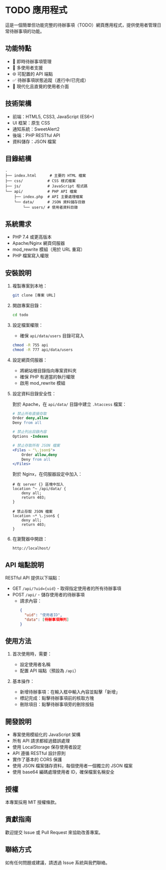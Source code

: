 # TODO 應用程式

這是一個簡單但功能完整的待辦事項（TODO）網頁應用程式，提供使用者管理日常待辦事項的功能。

## 功能特點

- 🔄 即時待辦事項管理
- 👤 多使用者支援
- 🌐 可配置的 API 端點
- ✅ 待辦事項狀態追蹤（進行中/已完成）
- 🎨 現代化且直覺的使用者介面

## 技術架構

- 前端：HTML5, CSS3, JavaScript (ES6+)
- UI 框架：原生 CSS
- 通知系統：SweetAlert2
- 後端：PHP RESTful API
- 資料儲存：JSON 檔案

## 目錄結構

```
.
├── index.html      # 主要的 HTML 檔案
├── css/           # CSS 樣式檔案
├── js/            # JavaScript 程式碼
└── api/           # PHP API 檔案
    ├── index.php  # API 主要處理檔案
    └── data/      # JSON 資料儲存目錄
        └── users/ # 使用者資料目錄
```

## 系統需求

- PHP 7.4 或更高版本
- Apache/Nginx 網頁伺服器
- mod_rewrite 模組（用於 URL 重寫）
- PHP 檔案寫入權限

## 安裝說明

1. 複製專案到本地：
   ```bash
   git clone [專案 URL]
   ```

2. 開啟專案目錄：
   ```bash
   cd todo
   ```

3. 設定檔案權限：
   - 確保 `api/data/users` 目錄可寫入
   ```bash
   chmod -R 755 api
   chmod -R 777 api/data/users
   ```

4. 設定網頁伺服器：
   - 將網站根目錄指向專案資料夾
   - 確保 PHP 有適當的執行權限
   - 啟用 mod_rewrite 模組

5. 設定資料目錄安全性：

   對於 Apache，在 `api/data/` 目錄中建立 `.htaccess` 檔案：
   ```apache
   # 禁止所有直接存取
   Order deny,allow
   Deny from all

   # 禁止列出目錄內容
   Options -Indexes

   # 禁止存取所有 JSON 檔案
   <Files ~ "\.json$">
       Order allow,deny
       Deny from all
   </Files>
   ```

   對於 Nginx，在伺服器設定中加入：
   ```nginx
   # 在 server {} 區塊中加入
   location ^~ /api/data/ {
       deny all;
       return 403;
   }

   # 禁止存取 JSON 檔案
   location ~* \.json$ {
       deny all;
       return 403;
   }
   ```

6. 在瀏覽器中開啟：
   ```
   http://localhost/
   ```

## API 端點說明

RESTful API 提供以下端點：

- GET `/api/?uid={uid}` - 取得指定使用者的所有待辦事項
- POST `/api/` - 儲存使用者的待辦事項
  - 請求內容：
    ```json
    {
      "uid": "使用者ID",
      "data": [待辦事項陣列]
    }
    ```

## 使用方法

1. 首次使用時，需要：
   - 設定使用者名稱
   - 配置 API 端點（預設為 `/api`）

2. 基本操作：
   - 新增待辦事項：在輸入框中輸入內容並點擊「新增」
   - 標記完成：點擊待辦事項前的核取方塊
   - 刪除項目：點擊待辦事項旁的刪除按鈕

## 開發說明

- 專案使用模組化的 JavaScript 架構
- 所有 API 請求都經過錯誤處理
- 使用 LocalStorage 保存使用者設定
- API 遵循 RESTful 設計原則
- 實作了基本的 CORS 保護
- 使用 JSON 檔案儲存資料，每個使用者一個獨立的 JSON 檔案
- 使用 base64 編碼處理使用者 ID，確保檔案名稱安全

## 授權

本專案採用 MIT 授權條款。

## 貢獻指南

歡迎提交 Issue 或 Pull Request 來協助改善專案。

## 聯絡方式

如有任何問題或建議，請透過 Issue 系統與我們聯絡。
